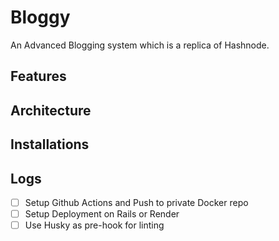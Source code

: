 # Bloggy

An Advanced Blogging system which is a replica of Hashnode.

## Features

## Architecture

## Installations

## Logs

- [ ] Setup Github Actions and Push to private Docker repo
- [ ] Setup Deployment on Rails or Render
- [ ] Use Husky as pre-hook for linting
